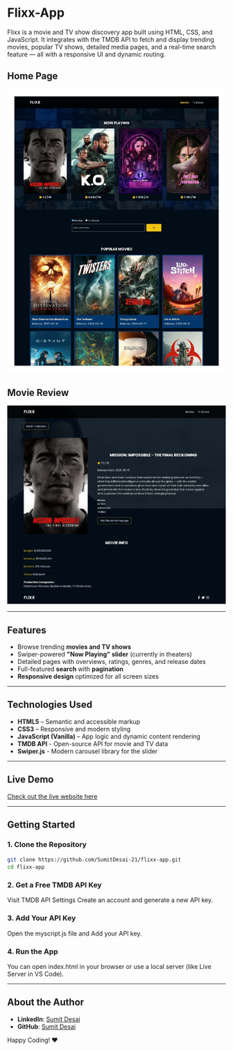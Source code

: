 # Flixx-App

Flixx is a movie and TV show discovery app built using HTML, CSS, and JavaScript. It integrates with the TMDB API to fetch and display trending movies, popular TV shows, detailed media pages, and a real-time search feature — all with a responsive UI and dynamic routing.

## Home Page

![Shopping List Screenshot](images/preview.jpg)

## Movie Review

![Shopping List Screenshot](images/review.jpg)

---

## Features

- Browse trending **movies and TV shows**
- Swiper-powered **"Now Playing" slider** (currently in theaters)
- Detailed pages with overviews, ratings, genres, and release dates
- Full-featured **search** with **pagination**
- **Responsive design** optimized for all screen sizes

---

## Technologies Used

- **HTML5** – Semantic and accessible markup
- **CSS3** – Responsive and modern styling
- **JavaScript (Vanilla)** – App logic and dynamic content rendering
- **TMDB API** - Open-source API for movie and TV data
- **Swiper.js** - Modern carousel library for the slider
    
---    

## Live Demo

[Check out the live website here](https://flixx-moviereviews-webapp.netlify.app/)

---

## Getting Started

### 1. Clone the Repository

```bash
git clone https://github.com/SumitDesai-21/flixx-app.git
cd flixx-app  
```

### 2. Get a Free TMDB API Key

Visit TMDB API Settings
Create an account and generate a new API key.

### 3. Add Your API Key

Open the myscript.js file and Add your API key.

### 4. Run the App

You can open index.html in your browser or use a local server
(like Live Server in VS Code).

---
## About the Author
 - **LinkedIn**: [Sumit Desai](https://linkedin.com/in/sumit-v-d-3b6a9632a)
 - **GitHub**: [Sumit Desai](https://github.com/SumitDesai-21)
 
Happy Coding! :heart:
